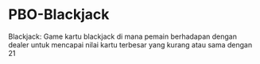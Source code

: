 # PBO-Blackjack
Blackjack: Game kartu blackjack di mana pemain berhadapan dengan 
dealer untuk mencapai nilai kartu terbesar yang kurang atau sama dengan 21